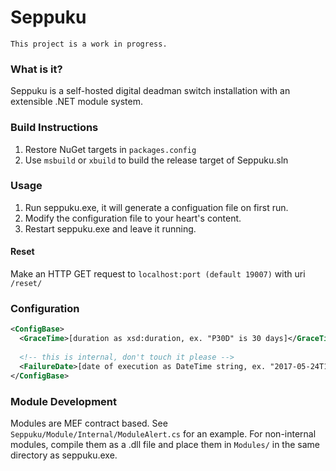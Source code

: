 # Seppuku
`This project is a work in progress.`

### What is it?
Seppuku is a self-hosted digital deadman switch installation with an extensible .NET module system.


### Build Instructions
1. Restore NuGet targets in `packages.config`
2. Use `msbuild` or `xbuild` to build the release target of Seppuku.sln


### Usage
1. Run seppuku.exe, it will generate a configuation file on first run.
2. Modify the configuration file to your heart's content.
3. Restart seppuku.exe and leave it running.

#### Reset
Make an HTTP GET request to `localhost:port (default 19007)` with uri `/reset/`

### Configuration
```xml
<ConfigBase>
  <GraceTime>[duration as xsd:duration, ex. "P30D" is 30 days]</GraceTime>
  
  <!-- this is internal, don't touch it please -->
  <FailureDate>[date of execution as DateTime string, ex. "2017-05-24T17:01:05.6525602-04:00"]</FailureDate>
</ConfigBase>
```

### Module Development
Modules are MEF contract based. See `Seppuku/Module/Internal/ModuleAlert.cs` for an example. 
For non-internal modules, compile them as a .dll file and place them in `Modules/` in the same 
directory as seppuku.exe.
